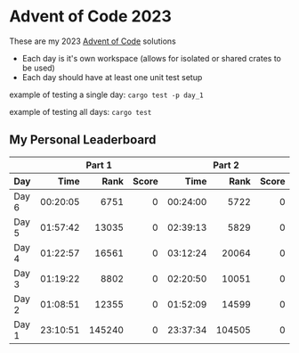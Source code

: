 # Advent of Code 2023

These are my 2023 [Advent of Code](https://adventofcode.com/) solutions

- Each day is it's own workspace (allows for isolated or shared crates to be used)
- Each day should have at least one unit test setup

example of testing a single day:
`cargo test -p day_1`

example of testing all days:
`cargo test`

## My Personal Leaderboard

<table>
    <thead>
        <tr>
            <th>&nbsp;</th>
            <th colspan="3" style="text-align:center;">Part 1</th>
            <th colspan="3" style="text-align:center;">Part 2</th>
        </tr>
        <tr>
            <th style="text-align: left;" width="500px">Day</th>
            <th style="text-align: right;" width="500px">Time</th>
            <th style="text-align: right;" width="500px">Rank</th>
            <th style="text-align: right;" width="500px">Score</th>
            <th style="text-align: right;" width="500px">Time</th>
            <th style="text-align: right;" width="500px">Rank</th>
            <th style="text-align: right;" width="500px">Score</th>
        </tr>
    </thead>
    <tbody>
        <tr>
            <td style="text-align: left;">Day 6</td>
            <td style="text-align: right;">00:20:05</td>
            <td style="text-align: right;">6751</td>
            <td style="text-align: right;">0</td>
            <td style="text-align: right;">00:24:00</td>
            <td style="text-align: right;">5722</td>
            <td style="text-align: right;">0</td>
        </tr>
        <tr>
            <td style="text-align: left;">Day 5</td>
            <td style="text-align: right;">01:57:42</td>
            <td style="text-align: right;">13035</td>
            <td style="text-align: right;">0</td>
            <td style="text-align: right;">02:39:13</td>
            <td style="text-align: right;">5829</td>
            <td style="text-align: right;">0</td>
        </tr>
        <tr>
            <td style="text-align: left;">Day 4</td>
            <td style="text-align: right;">01:22:57</td>
            <td style="text-align: right;">16561</td>
            <td style="text-align: right;">0</td>
            <td style="text-align: right;">03:12:24</td>
            <td style="text-align: right;">20064</td>
            <td style="text-align: right;">0</td>
        </tr>
        <tr>
            <td style="text-align: left;">Day 3</td>
            <td style="text-align: right;">01:19:22</td>
            <td style="text-align: right;">8802</td>
            <td style="text-align: right;">0</td>
            <td style="text-align: right;">02:20:50</td>
            <td style="text-align: right;">10051</td>
            <td style="text-align: right;">0</td>
        </tr>
        <tr>
            <td style="text-align: left;">Day 2</td>
            <td style="text-align: right;">01:08:51</td>
            <td style="text-align: right;">12355</td>
            <td style="text-align: right;">0</td>
            <td style="text-align: right;">01:52:09</td>
            <td style="text-align: right;">14599</td>
            <td style="text-align: right;">0</td>
        </tr>
        <tr>
            <td style="text-align: left;">Day 1</td>
            <td style="text-align: right;">23:10:51</td>
            <td style="text-align: right;">145240</td>
            <td style="text-align: right;">0</td>
            <td style="text-align: right;">23:37:34</td>
            <td style="text-align: right;">104505</td>
            <td style="text-align: right;">0</td>
        </tr>
    </tbody>
</table>
